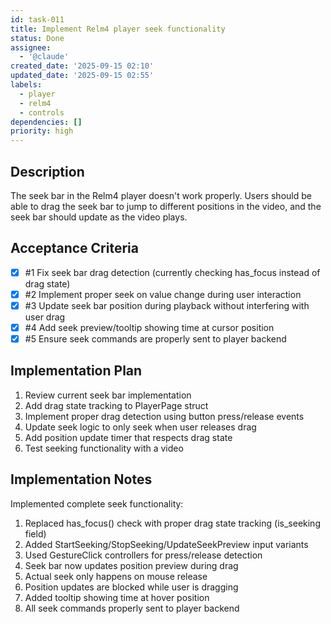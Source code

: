```yaml
---
id: task-011
title: Implement Relm4 player seek functionality
status: Done
assignee:
  - '@claude'
created_date: '2025-09-15 02:10'
updated_date: '2025-09-15 02:55'
labels:
  - player
  - relm4
  - controls
dependencies: []
priority: high
---
```


## Description

The seek bar in the Relm4 player doesn't work properly. Users should be able to drag the seek bar to jump to different positions in the video, and the seek bar should update as the video plays.

## Acceptance Criteria
<!-- AC:BEGIN -->
- [x] #1 Fix seek bar drag detection (currently checking has_focus instead of drag state)
- [x] #2 Implement proper seek on value change during user interaction
- [x] #3 Update seek bar position during playback without interfering with user drag
- [x] #4 Add seek preview/tooltip showing time at cursor position
- [x] #5 Ensure seek commands are properly sent to player backend
<!-- AC:END -->


## Implementation Plan

1. Review current seek bar implementation
2. Add drag state tracking to PlayerPage struct
3. Implement proper drag detection using button press/release events
4. Update seek logic to only seek when user releases drag
5. Add position update timer that respects drag state
6. Test seeking functionality with a video


## Implementation Notes

Implemented complete seek functionality:
1. Replaced has_focus() check with proper drag state tracking (is_seeking field)
2. Added StartSeeking/StopSeeking/UpdateSeekPreview input variants
3. Used GestureClick controllers for press/release detection
4. Seek bar now updates position preview during drag
5. Actual seek only happens on mouse release
6. Position updates are blocked while user is dragging
7. Added tooltip showing time at hover position
8. All seek commands properly sent to player backend
